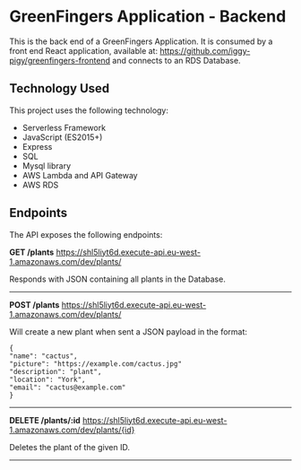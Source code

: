# GreenFingers Application - Backend
This is the back end of a GreenFingers Application. It is consumed by a front end React application, available at: https://github.com/iggy-pigy/greenfingers-frontend and connects to an RDS Database.


## Technology Used
This project uses the following technology:

* Serverless Framework
* JavaScript (ES2015+)
* Express
* SQL
* Mysql library
* AWS Lambda and API Gateway
* AWS RDS


## Endpoints
The API exposes the following endpoints:

**GET /plants**
https://shl5liyt6d.execute-api.eu-west-1.amazonaws.com/dev/plants/

Responds with JSON containing all plants in the Database.
__________________________________________________________________

**POST /plants**
https://shl5liyt6d.execute-api.eu-west-1.amazonaws.com/dev/plants/

Will create a new plant when sent a JSON payload in the format:
<pre><code>{
"name": "cactus",
"picture": "https://example.com/cactus.jpg"
"description": "plant",
"location": "York",
"email": "cactus@example.com"
}</code></pre> 
__________________________________________________________________

**DELETE /plants/:id**
https://shl5liyt6d.execute-api.eu-west-1.amazonaws.com/dev/plants/{id}

Deletes the plant of the given ID.
______________________________________________________________________